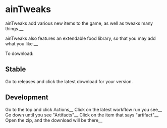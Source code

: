 # ainTweaks

ainTweaks add various new items to the game, as well as tweaks many things.__

ainTweaks also features an extendable food library, so that you may add what you like.__

To download:

## Stable
Go to releases and click the latest download for your version.


## Development
Go to the top and click Actions__
Click on the latest workflow run you see__
Go down until you see "Artifacts"__
Click on the item that says "artifact"__
Open the zip, and the download will be there__
